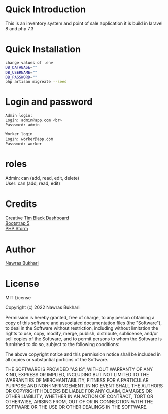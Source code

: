 # Quick Introduction
This is an inventory system and point of sale application it is build in laravel 8 and php 7.3

# Quick Installation
```bash
change values of .env
DB_DATABASE=""
DB_USERNAME=""
DB_PASSWORD=""
php artisan migreate --seed
```

# Login and password

```bash 
Admin login:
Login: admin@app.com <br>
Password: admin
```
```bash
Worker login
Login: worker@app.com
Password: worker
```

# roles
Admin: can (add, read, edit, delete)<br>
User: can (add, read, edit)<br>

# Credits
[Creative Tim Black Dashboard](https://www.creative-tim.com/product/black-dashboard) <br>
[Bootstrap 5](https://getbootstrap.com/docs/5.0/getting-started/introduction/) <br>
[PHP Storm](https://www.jetbrains.com/phpstorm/promo/?source=google&medium=cpc&campaign=14335686225&gclid=Cj0KCQiA3fiPBhCCARIsAFQ8QzXdOwAU0GcrZyfp9RQ4O0HV2ht-WuMDANLtrJ5dlN5oZDCMExHxNE8aAkB4EALw_wcB) <br>


# Author
[Nawras Bukhari](https://instagram.com/nawrasbukhari) <br>

# License
MIT License

Copyright (c) 2022 Nawras Bukhari

Permission is hereby granted, free of charge, to any person obtaining a copy
of this software and associated documentation files (the "Software"), to deal
in the Software without restriction, including without limitation the rights
to use, copy, modify, merge, publish, distribute, sublicense, and/or sell
copies of the Software, and to permit persons to whom the Software is
furnished to do so, subject to the following conditions:

The above copyright notice and this permission notice shall be included in all
copies or substantial portions of the Software.

THE SOFTWARE IS PROVIDED "AS IS", WITHOUT WARRANTY OF ANY KIND, EXPRESS OR
IMPLIED, INCLUDING BUT NOT LIMITED TO THE WARRANTIES OF MERCHANTABILITY,
FITNESS FOR A PARTICULAR PURPOSE AND NON-INFRINGEMENT. IN NO EVENT SHALL THE
AUTHORS OR COPYRIGHT HOLDERS BE LIABLE FOR ANY CLAIM, DAMAGES OR OTHER
LIABILITY, WHETHER IN AN ACTION OF CONTRACT, TORT OR OTHERWISE, ARISING FROM,
OUT OF OR IN CONNECTION WITH THE SOFTWARE OR THE USE OR OTHER DEALINGS IN THE
SOFTWARE.
